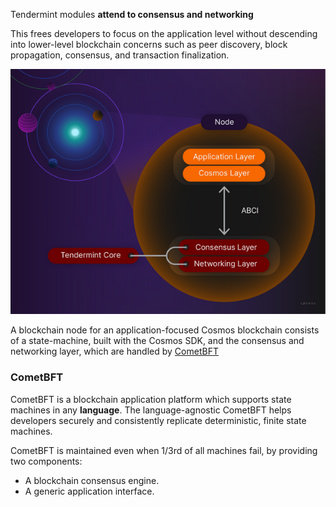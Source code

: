 Tendermint modules **attend to consensus and networking**

This frees developers to focus on the application level without descending into lower-level blockchain concerns such as peer discovery, block propagation, consensus, and transaction finalization.


![alt text](image.png)

A blockchain node for an application-focused Cosmos blockchain consists of a state-machine, built with the Cosmos SDK, and the consensus and networking layer, which are handled by [CometBFT](https://docs.cometbft.com/v0.37/)


### CometBFT
CometBFT is a blockchain application platform which supports state machines in any **language**. The language-agnostic CometBFT helps developers securely and consistently replicate deterministic, finite state machines.

CometBFT is maintained even when 1/3rd of all machines fail, by providing two components:

- A blockchain consensus engine.
- A generic application interface.